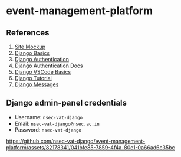 # event-management-platform

## References

1. [Site Mockup](https://projectbook.code.brettchalupa.com/web-apps/event-platform.html)
2. [Django Basics](https://youtu.be/nGIg40xs9e4?si=sDYn5vgywH9Fb4Tr)
3. [Django Authentication](https://www.youtube.com/watch?v=YMPhYQxnE-0)
4. [Django Authentication Docs](https://docs.djangoproject.com/en/5.0/topics/auth/default/)
5. [Django VSCode Basics](https://code.visualstudio.com/docs/python/tutorial-django)
6. [Django Tutorial](https://docs.djangoproject.com/en/5.0/intro/tutorial01/)
7. [Django Messages](https://docs.djangoproject.com/en/5.0/ref/contrib/messages/)

## Django admin-panel credentials

- Username: `nsec-vat-django`
- Email: `nsec-vat-django@nsec.ac.in`
- Password: `nsec-vat-django`


https://github.com/nsec-vat-django/event-management-platform/assets/82178341/041bfe85-7859-4f4a-80e1-0a66ad6c35bc
